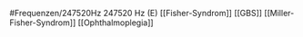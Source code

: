 #Frequenzen/247520Hz
247520 Hz (E)
[[Fisher-Syndrom]]
[[GBS]]
[[Miller-Fisher-Syndrom]]
[[Ophthalmoplegia]]